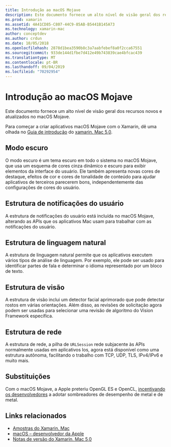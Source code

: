 ```yaml
---
title: Introdução ao macOS Mojave
description: Este documento fornece um alto nível de visão geral dos recursos novos e atualizados no macOS Mojave.
ms.prod: xamarin
ms.assetid: 4A41CD85-C807-44C9-85AB-B5441B145A73
ms.technology: xamarin-mac
author: conceptdev
ms.author: crdun
ms.date: 10/05/2018
ms.openlocfilehash: 2878d1bea3590b8c3a7aabfebef8a0f2cca67551
ms.sourcegitcommit: 933de144d1fbe7d412e49b743839cae4bfcac439
ms.translationtype: MT
ms.contentlocale: pt-BR
ms.lasthandoff: 09/04/2019
ms.locfileid: "70292954"
---
```

# <a name="introduction-to-macos-mojave"></a>Introdução ao macOS Mojave

Este documento fornece um alto nível de visão geral dos recursos novos e atualizados no macOS Mojave.

Para começar a criar aplicativos macOS Mojave com o Xamarin, dê uma olhada no [Guia de introdução](~/mac/platform/introduction-to-macos-mojave/get-started.md) do [xamarin. Mac 5,0](https://github.com/xamarin/release-notes-archive/blob/master/release-notes/mac/xamarin.mac_5/xamarin.mac_5.0.md).

## <a name="dark-mode"></a>Modo escuro

O modo escuro é um tema escuro em todo o sistema no macOS Mojave, que usa um esquema de cores cinza dinâmico e escuro para exibir elementos da interface do usuário. Ele também apresenta novas cores de destaque, efeitos de cor e cores de tonalidade de conteúdo para ajudar aplicativos de terceiros parecerem bons, independentemente das configurações de cores do usuário.

## <a name="user-notifications-framework"></a>Estrutura de notificações do usuário

A estrutura de notificações do usuário está incluída no macOS Mojave, alterando as APIs que os aplicativos Mac usam para trabalhar com as notificações do usuário.

## <a name="natural-language-framework"></a>Estrutura de linguagem natural

A estrutura de linguagem natural permite que os aplicativos executem vários tipos de análise de linguagem. Por exemplo, ele pode ser usado para identificar partes de fala e determinar o idioma representado por um bloco de texto.

## <a name="vision-framework"></a>Estrutura de visão

A estrutura de visão inclui um detector facial aprimorado que pode detectar rostos em várias orientações. Além disso, as revisões de solicitação agora podem ser usadas para selecionar uma revisão de algoritmo do Vision Framework específica.

## <a name="network-framework"></a>Estrutura de rede

A estrutura de rede, a pilha de `URLSession` rede subjacente às APIs normalmente usadas em aplicativos Ios, agora está disponível como uma estrutura autônoma, facilitando o trabalho com TCP, UDP, TLS, IPv4/IPv6 e muito mais.

## <a name="deprecations"></a>Substituições

Com o macOS Mojave, a Apple preteriu OpenGL ES e OpenCL, [incentivando os desenvolvedores](https://developer.apple.com/macos/whats-new/) a adotar sombreadores de desempenho de metal e de metal.

## <a name="related-links"></a>Links relacionados

- [Amostras do Xamarin. Mac](https://docs.microsoft.com/samples/browse/?products=xamarin&term=Xamarin.Mac)
- [macOS – desenvolvedor da Apple](https://developer.apple.com/macos/)
- [Notas de versão do Xamarin. Mac 5,0](https://docs.microsoft.com/xamarin/mac/release-notes/5/5.0/)
